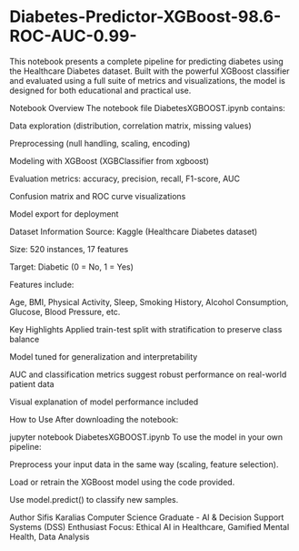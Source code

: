 # Diabetes-Predictor-XGBoost-98.6-ROC-AUC-0.99-
This notebook presents a complete pipeline for predicting diabetes using the Healthcare Diabetes dataset. Built with the powerful XGBoost classifier and evaluated using a full suite of metrics and visualizations, the model is designed for both educational and practical use.

Notebook Overview
The notebook file DiabetesXGBOOST.ipynb contains:

Data exploration (distribution, correlation matrix, missing values)

Preprocessing (null handling, scaling, encoding)

Modeling with XGBoost (XGBClassifier from xgboost)

Evaluation metrics: accuracy, precision, recall, F1-score, AUC

Confusion matrix and ROC curve visualizations

Model export for deployment

Dataset Information
Source: Kaggle (Healthcare Diabetes dataset)

Size: 520 instances, 17 features

Target: Diabetic (0 = No, 1 = Yes)

Features include:

Age, BMI, Physical Activity, Sleep, Smoking History, Alcohol Consumption, Glucose, Blood Pressure, etc.

Key Highlights
Applied train-test split with stratification to preserve class balance

Model tuned for generalization and interpretability

AUC and classification metrics suggest robust performance on real-world patient data

Visual explanation of model performance included

How to Use
After downloading the notebook:

jupyter notebook DiabetesXGBOOST.ipynb
To use the model in your own pipeline:

Preprocess your input data in the same way (scaling, feature selection).

Load or retrain the XGBoost model using the code provided.

Use model.predict() to classify new samples.

Author
Sifis Karalias
Computer Science Graduate - AI & Decision Support Systems (DSS) Enthusiast
 Focus: Ethical AI in Healthcare, Gamified Mental Health, Data Analysis

